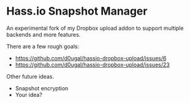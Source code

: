 # Hass.io Snapshot Manager

An experimental fork of my Dropbox upload addon to support multiple backends
and more features.

There are a few rough goals:

- https://github.com/d0ugal/hassio-dropbox-upload/issues/6
- https://github.com/d0ugal/hassio-dropbox-upload/issues/23

Other future ideas.

- Snapshot encryption
- Your idea?
